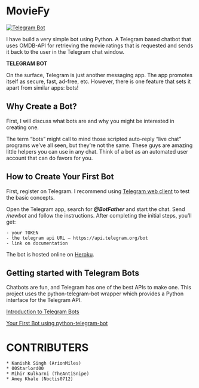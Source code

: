 # MovieFy
[![Telegram Bot](https://img.shields.io/badge/Telegram-Bot-green.svg)](https://t.me/Moviefy_bot/)

I have build a very simple bot using Python.
A Telegram based chatbot that uses OMDB-API for retrieving the movie ratings that is  requested and sends it back to the user in the Telegram chat window.

__TELEGRAM BOT__

On the surface, Telegram is just another messaging app. The app promotes itself as secure, fast, ad-free, etc. However, there is one feature that sets it apart from similar apps: bots! 

## Why Create a Bot?

First, I will discuss what bots are and why you might be interested in creating one.

The term “bots” might call to mind those scripted auto-reply “live chat” programs we’ve all seen, but they’re not the same. These guys are amazing little helpers you can use in any chat.
Think of a bot as an automated user account that can do favors for you.

## How to Create Your First Bot

First, register on Telegram. I recommend using [Telegram web client](https://web.telegram.org) to test the basic concepts.

Open the Telegram app, search for ***@BotFather*** and start the chat. Send */newbot*  and follow the instructions. After completing the initial steps, you’ll get:

    - your TOKEN
    - the telegram api URL — https://api.telegram.org/bot
    - link on documentation


The bot is hosted online on [Heroku](https://signup.heroku.com/?c=7013A000000ib1xQAA&gclid=Cj0KCQjw4s7qBRCzARIsAImcAxYsAykyEAEp-XvXf4296_Fwvs1rHwDQV_CmB5MD8p6RZ52xdYQNV6gaAmKgEALw_wcB).

## Getting started with Telegram Bots 

Chatbots are fun, and Telegram has one of the best APIs to make one. This project uses the python-telegram-bot wrapper which provides a Python interface for the Telegram API.

[Introduction to Telegram Bots](https://core.telegram.org/bots)

[Your First Bot using python-telegram-bot](https://github.com/python-telegram-bot/python-telegram-bot/wiki/Extensions-%E2%80%93-Your-first-Bot)


# CONTRIBUTERS
	* Kanishk Singh (ArionMiles)
	* 00Starlord00
	* Mihir Kulkarni (TheAntiSnipe)
	* Amey Khale (Noctis0712)
	

